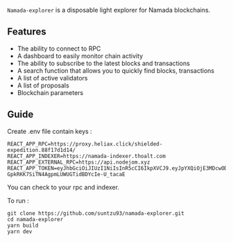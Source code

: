 `Namada-explorer` is a disposable light explorer for Namada blockchains.

## Features

- The ability to connect to RPC
- A dashboard to easily monitor chain activity
- The ability to subscribe to the latest blocks and transactions
- A search function that allows you to quickly find blocks, transactions
- A list of active validators
- A list of proposals
- Blockchain parameters

## Guide

Create .env file contain keys :

```
REACT_APP_RPC=https://proxy.heliax.click/shielded-expedition.88f17d1d14/
REACT_APP_INDEXER=https://namada-indexer.thoalt.com
REACT_APP_EXTERNAL_RPC=https://api.nodejom.xyz
REACT_APP_TOKEN=eyJhbGciOiJIUzI1NiIsInR5cCI6IkpXVCJ9.eyJpYXQiOjE3MDcwODQzNjMsImV4cCI6MTcxNzQ1MjM2M30.4Fk2-GpkRKK7SiTN4AgpmLUWUGTidBDYcIe-U_tacaE
```

You can check to your rpc and indexer.

To run :

```
git clone https://github.com/suntzu93/namada-explorer.git
cd namada-explorer
yarn build
yarn dev
```
